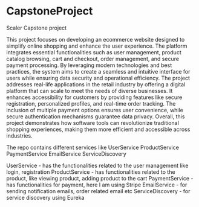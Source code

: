 # CapstoneProject
Scaler Capstone project

This project focuses on developing an ecommerce website designed to simplify online shopping and enhance the user experience. The platform integrates essential functionalities such as user management, product catalog browsing, cart and checkout, order management, and secure payment processing. By leveraging modern technologies and best practices, the system aims to create a seamless and intuitive interface for users while ensuring data security and operational efficiency.
The project addresses real-life applications in the retail industry by offering a digital platform that can scale to meet the needs of diverse businesses. It enhances accessibility for customers by providing features like secure registration, personalized profiles, and real-time order tracking. The inclusion of multiple payment options ensures user convenience, while secure authentication mechanisms guarantee data privacy. Overall, this project demonstrates how software tools can revolutionize traditional shopping experiences, making them more efficient and accessible across industries.

The repo contains different services like
UserService
ProductService
PaymentService
EmailService
ServiceDiscovery

UserService - has the functionalities related to the user management like login, registration
ProductService - has functionalities related to the product, like viewing product, adding product to the cart
PaymentService - has functionalities for payment, here I am using Stripe
EmailService - for sending notification emails, order related email etc
ServiceDiscovery - for service discovery using Eureka
